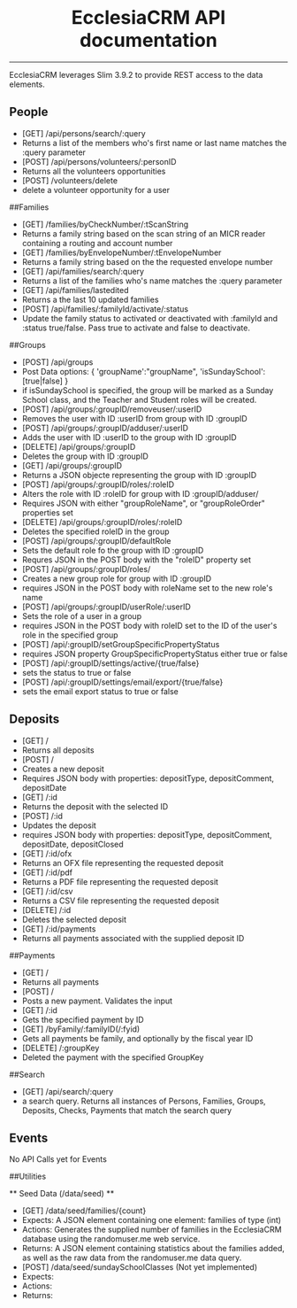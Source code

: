 # <center><big>Ecclesia**CRM** API documentation</big></center>
----

EcclesiaCRM leverages Slim 3.9.2 to provide REST access to the data elements.

## People

* [GET] /api/persons/search/:query
* Returns a list of the members who's first name or last name matches the :query parameter
* [POST] /api/persons/volunteers/:personID
* Returns all the volunteers opportunities
* [POST] /volunteers/delete
* delete a volunteer opportunity for a user



##Families

* [GET] /families/byCheckNumber/:tScanString
* Returns a family string based on the scan string of an MICR reader containing a routing and account number
* [GET] /families/byEnvelopeNumber/:tEnvelopeNumber
* Returns a family string based on the the requested envelope number
* [GET] /api/families/search/:query
* Returns a list of the families who's name matches the :query parameter
* [GET] /api/families/lastedited
* Returns a the last 10 updated families
* [POST] /api/families/:familyId/activate/:status
* Update the family status to activated or deactivated with :familyId and :status true/false. Pass true to activate and false to deactivate.

##Groups

* [POST] /api/groups
* Post Data options:  {
      'groupName':"groupName",
      'isSundaySchool':[true|false]
    }
* if isSundaySchool is specified, the group will be marked as a Sunday School class, and the Teacher and Student roles will be created.
* [POST] /api/groups/:groupID/removeuser/:userID
* Removes the user with ID :userID from group with ID :groupID
* [POST] /api/groups/:groupID/adduser/:userID
* Adds the user with ID :userID to the group with ID :groupID
* [DELETE] /api/groups/:groupID
* Deletes the group with ID :groupID
* [GET] /api/groups/:groupID
* Returns a JSON objecte representing the group with ID :groupID
* [POST] /api/groups/:groupID/roles/:roleID
* Alters the role with ID :roleID for group with ID :groupID/adduser/
* Requires JSON with either "groupRoleName", or "groupRoleOrder" properties set
* [DELETE] /api/groups/:groupID/roles/:roleID
* Deletes the specified roleID in the group
* [POST] /api/groups/:groupID/defaultRole
* Sets the default role fo the group with ID :groupID
* Requres JSON in the POST body with the "roleID" property set
* [POST] /api/groups/:groupID/roles/
* Creates a new group role for group with ID :groupID
* requires JSON in the POST body with roleName set to the new role's name
* [POST] /api/groups/:groupID/userRole/:userID
* Sets the role of a user in a group
* requires JSON in the POST body with roleID set to the ID of the user's role in the specified group
* [POST] /api/:groupID/setGroupSpecificPropertyStatus
* requires JSON property GroupSpecificPropertyStatus either true or false
* [POST] /api/:groupID/settings/active/{true/false}
* sets the status to true or false
* [POST] /api/:groupID/settings/email/export/{true/false}
* sets the email export status to true or false


## Deposits

* [GET] /
*  Returns all deposits
* [POST] /
* Creates a new deposit
* Requires JSON body with properties: depositType, depositComment, depositDate
* [GET] /:id
* Returns the deposit with the selected ID
* [POST] /:id
* Updates the deposit
* requires JSON body with properties: depositType, depositComment, depositDate, depositClosed
* [GET] /:id/ofx
* Returns an OFX file representing the requested deposit
* [GET] /:id/pdf
* Returns a PDF file representing the requested deposit
* [GET] /:id/csv
* Returns a CSV file representing the requested deposit
* [DELETE] /:id
* Deletes the selected deposit
* [GET] /:id/payments
* Returns all payments associated with the supplied deposit ID


##Payments

* [GET] /
* Returns all payments
* [POST] /
* Posts a new payment. Validates the input
* [GET] /:id
* Gets the specified payment by ID
* [GET] /byFamily/:familyID(/:fyid)
* Gets all payments be family, and optionally by the fiscal year ID
* [DELETE] /:groupKey
* Deleted the payment with the specified GroupKey


##Search

* [GET] /api/search/:query
* a search query. Returns all instances of Persons, Families, Groups, Deposits, Checks, Payments that match the search query

## Events

No API Calls yet for Events

##Utilities

** Seed Data (/data/seed) **

* [GET] /data/seed/families/{count}
* Expects: A JSON element containing one element: families of type (int)
* Actions: Generates the supplied number of families in the EcclesiaCRM database using the randomuser.me web service.
* Returns: A JSON element containing statistics about the families added, as well as the raw data from the randomuser.me data query.
* [POST] /data/seed/sundaySchoolClasses (Not yet implemented)
* Expects:
* Actions:
* Returns: